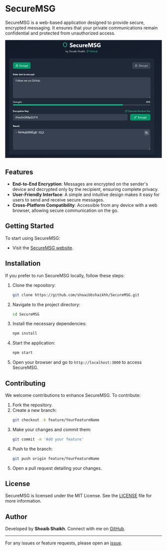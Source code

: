 # SecureMSG

SecureMSG is a web-based application designed to provide secure, encrypted messaging. It ensures that your private communications remain confidential and protected from unauthorized access.

![Logo](https://github.com/shoaibbshaikhh/SecureMSG/blob/main/logo.png)

## Features

- **End-to-End Encryption**: Messages are encrypted on the sender's device and decrypted only by the recipient, ensuring complete privacy.
- **User-Friendly Interface**: A simple and intuitive design makes it easy for users to send and receive secure messages.
- **Cross-Platform Compatibility**: Accessible from any device with a web browser, allowing secure communication on the go.

## Getting Started

To start using SecureMSG:

* Visit the [SecureMSG website](https://securemsg.netlify.app/).

## Installation

If you prefer to run SecureMSG locally, follow these steps:

1. Clone the repository:
   ```bash
   git clone https://github.com/shoaibbshaikhh/SecureMSG.git
   ```
2. Navigate to the project directory:
   ```bash
   cd SecureMSG
   ```
3. Install the necessary dependencies:
   ```bash
   npm install
   ```
4. Start the application:
   ```bash
   npm start
   ```
5. Open your browser and go to `http://localhost:3000` to access SecureMSG.

## Contributing

We welcome contributions to enhance SecureMSG. To contribute:

1. Fork the repository.
2. Create a new branch:
   ```bash
   git checkout -b feature/YourFeatureName
   ```
3. Make your changes and commit them:
   ```bash
   git commit -m 'Add your feature'
   ```
4. Push to the branch:
   ```bash
   git push origin feature/YourFeatureName
   ```
5. Open a pull request detailing your changes.

## License

SecureMSG is licensed under the MIT License. See the [LICENSE](https://github.com/shoaibbshaikhh/SecureMSG/blob/main/LICENSE) file for more information.

## Author

Developed by **Shoaib Shaikh**. Connect with me on [GitHub](https://github.com/shoaibbshaikhh).

---

For any issues or feature requests, please open an [issue](https://github.com/shoaibbshaikhh/SecureMSG/issues).
